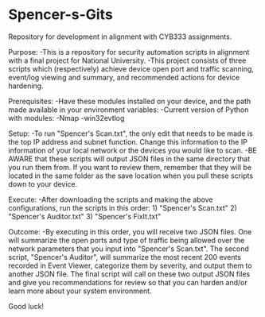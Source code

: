 # Spencer-s-Gits
Repository for development in alignment with CYB333 assignments.


Purpose:
-This is a repository for security automation scripts in alignment with a final project for National University.
-This project consists of three scripts which (respectively) achieve device open port and traffic scanning, event/log viewing and summary, and recommended actions for device hardening.

Prerequisites:
-Have these modules installed on your device, and the path made available in your environment variables:
	-Current version of Python with modules:
		-Nmap
		-win32evtlog

Setup:
-To run "Spencer's Scan.txt", the only edit that needs to be made is the top IP address and subnet function. Change this information to the IP information of your local network or the devices you would like to scan.
-BE AWARE that these scripts will output JSON files in the same directory that you run them from. If you want to review them, remember that they will be located in the same folder as the save location when you pull these scripts down to your device.

Execute:
-After downloading the scripts and making the above configurations, run the scripts in this order:
	1) "Spencer's Scan.txt"
	2) "Spencer's Auditor.txt"
	3) "Spencer's FixIt.txt"

Outcome:
-By executing in this order, you will receive two JSON files. One will summarize the open ports and type of traffic being allowed over the network parameters that you input into "Spencer's Scan.txt". The second script, "Spencer's Auditor", will summarize the most recent 200 events recorded in Event Viewer, categorize them by severity, and output them to another JSON file. The final script will call on these two output JSON files and give you recommendations for review so that you can harden and/or learn more about your system environment.

Good luck!
